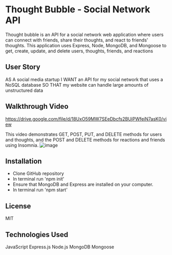 # Thought Bubble - Social Network API

Thought bubble is an API for a social network web application where users can connect with friends, share their thoughts, and react to friends' thoughts. This application uses Express, Node, MongoDB, and Mongoose to get, create, update, and delete users, thoughts, friends, and reactions

## User Story
AS A social media startup
I WANT an API for my social network that uses a NoSQL database
SO THAT my website can handle large amounts of unstructured data

## Walkthrough Video
https://drive.google.com/file/d/18UxO59MW7SEeDbcfs2BUjPWfeiN7asK0/view

This video demonstrates GET, POST, PUT, and DELETE methods for users and thoughts, and the POST and DELETE methods for reactions and friends using Insomnia.
![image](https://user-images.githubusercontent.com/79875711/126011903-9e6ca4ea-6524-445f-9eec-9ce6798c09c8.png)


## Installation 
* Clone GitHub repository
* In terminal run 'npm init'
* Ensure that MongoDB and Express are installed on your computer.
* In terminal run 'npm start'

## License
MIT

## Technologies Used
JavaScript
Express.js
Node.js
MongoDB
Mongoose
